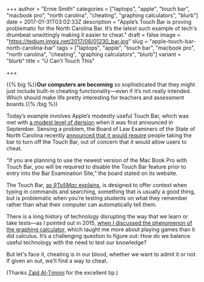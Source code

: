 +++
author = "Ernie Smith"
categories = ["laptops", "apple", "touch bar", "macbook pro", "north carolina", "cheating", "graphing calculators", "blurb"]
date = 2017-01-31T03:02:33Z
description = "Apple’s Touch Bar is proving problematic for the North Carolina Bar. It’s the latest such example of tech's drumbeat unwittingly making it easier to cheat."
draft = false
image = "https://tedium.imgix.net/2017/06/01230_bar.jpg"
slug = "apple-touch-bar-north-carolina-bar"
tags = ["laptops", "apple", "touch bar", "macbook pro", "north carolina", "cheating", "graphing calculators", "blurb"]
variant = "blurb"
title = "U Can’t Touch This"

+++

{{% big %}}**Our computers are becoming** so sophisticated that they might just include built-in cheating functionality—even if it’s not really intended. Which should make life pretty interesting for teachers and assessment boards.{{% /big %}}

Today’s example involves Apple’s modestly useful Touch Bar, which was met with [a modest level of derision](http://www.pcmag.com/commentary/349229/the-macbook-pros-touch-bar-solves-a-non-existent-problem) when it was first announced in September. Sensing a problem, the Board of Law Examiners of the State of North Carolina recently [announced that it would require](https://ncble.org/notice-to-all-north-carolina-bar-examination-applicants-regarding-mac-book-pro-with-touch-bar/) people taking the bar to turn off the Touch Bar, out of concern that it would allow users to cheat. 

“If you are planning to use the newest version of the Mac Book Pro with Touch Bar, you will be required to disable the Touch Bar feature prior to entry into the Bar Examination Site,” the board stated on its website. 

The Touch Bar, [as *9To5Mac* explains](https://9to5mac.com/2017/01/30/macbook-pro-touch-bar-exam-cheating-security-how-to-disable/), is designed to offer context when typing in commands and searching, something that is usually a good thing, but is problematic when you’re testing students on what they remember rather than what their computer can automatically tell them.

There is a long history of technology disrupting the way that we learn or take tests—as I pointed out in 2015, [when I discussed the phenomenon of the graphing calculator](http://tedium.co/2015/09/24/graphing-calculators-gaming-popularity/), which taught me more about playing games than it did calculus. It’s a challenging question to figure out: How do we balance useful technology with the need to test our knowledge?

But let's face it, cheating is in our blood, whether we want to admit it or not. If given an out, we’ll find a way to cheat.

(Thanks [Zaid Al-Timimi](https://twitter.com/app_devl) for the excellent tip.)